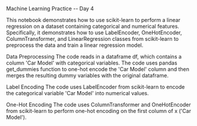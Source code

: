 Machine Learning Practice -- Day 4

This notebook demonstrates how to use scikit-learn to perform a linear regression on a dataset containing categorical and numerical features. Specifically, it demonstrates how to use LabelEncoder, OneHotEncoder, ColumnTransformer, and LinearRegression classes from scikit-learn to preprocess the data and train a linear regression model.

Data Preprocessing
The code reads in a dataframe df, which contains a column 'Car Model' with categorical variables. The code uses pandas get_dummies function to one-hot encode the 'Car Model' column and then merges the resulting dummy variables with the original dataframe.

Label Encoding
The code uses LabelEncoder from scikit-learn to encode the categorical variable 'Car Model' into numerical values.

One-Hot Encoding
The code uses ColumnTransformer and OneHotEncoder from scikit-learn to perform one-hot encoding on the first column of x ('Car Model').
